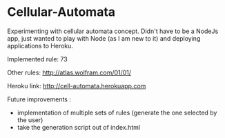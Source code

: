 # Cellular-Automata

Experimenting with cellular automata concept.
Didn't have to be a NodeJs app, just wanted to play with Node (as I am new to it) and deploying
applications to Heroku.

Implemented rule: 73

Other rules: http://atlas.wolfram.com/01/01/

Heroku link: http://cell-automata.herokuapp.com

Future improvements : 
  - implementation of multiple sets of rules (generate the one selected by the user)
  - take the generation script out of index.html
